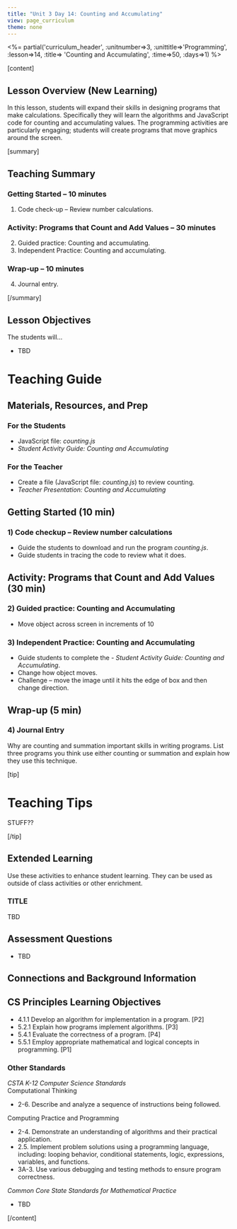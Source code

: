 ```yaml
---
title: "Unit 3 Day 14: Counting and Accumulating"
view: page_curriculum
theme: none
---
```


<%= partial('curriculum_header', :unitnumber=>3, :unittitle=>'Programming', :lesson=>14, :title=> 'Counting and Accumulating', :time=>50, :days=>1) %>


[content]

## Lesson Overview (New Learning)

In this lesson, students will expand their skills in designing programs that make calculations. Specifically they will learn the algorithms and JavaScript code for counting and accumulating values. The programming activities are particularly engaging; students will create programs that move graphics around the screen.

[summary]

## Teaching Summary


### **Getting Started** – 10 minutes

1) Code check-up – Review number calculations.

### **Activity: Programs that Count and Add Values** – 30 minutes

2) Guided practice: Counting and accumulating.
3) Independent Practice: Counting and accumulating.

### **Wrap-up** – 10 minutes

4) Journal entry.

[/summary]

## Lesson Objectives
The students will...  
- TBD

# Teaching Guide
## Materials, Resources, and Prep
### For the Students
- JavaScript file: *counting.js*
- *Student Activity Guide: Counting and Accumulating*

### For the Teacher
- Create a file (JavaScript file: *counting.js*) to review counting.
- *Teacher Presentation: Counting and Accumulating*


## Getting Started (10 min)

### 1) Code checkup – Review number calculations
- Guide the students to download and run the program *counting.js*. 
- Guide students in tracing the code to review what it does. 

## Activity: Programs that Count and Add Values (30 min)

### 2) Guided practice: Counting and Accumulating
- Move object across screen in increments of 10

### 3) Independent Practice: Counting and Accumulating
- Guide students to complete the - *Student Activity Guide: Counting and Accumulating*.
- Change how object moves. 
- Challenge – move the image until it hits the edge of box  and then change direction.

##  Wrap-up (5 min)

### 4) Journal Entry

Why are counting and summation important skills in writing programs. List three programs you think use either counting or summation and explain how they use this technique.


[tip]
# Teaching Tips
STUFF??

[/tip]

## Extended Learning 
Use these activities to enhance student learning. They can be used as outside of class activities or other enrichment.


### TITLE
TBD 


## Assessment Questions
- TBD



## Connections and Background Information
## CS Principles Learning Objectives

- 4.1.1 Develop an algorithm for implementation in a program. [P2]
- 5.2.1 Explain how programs implement algorithms. [P3]
- 5.4.1 Evaluate the correctness of a program. [P4]
- 5.5.1 Employ appropriate mathematical and logical concepts in programming. [P1]


### Other Standards
*CSTA K-12 Computer Science Standards*  
Computational Thinking

- 2-6. Describe and analyze a sequence of instructions being followed.

Computing Practice and Programming  

- 2-4. Demonstrate an understanding of algorithms and their practical application.
- 2.5. Implement problem solutions using a programming language, including: looping behavior, conditional statements, logic, expressions, variables, and functions.
- 3A-3. Use various debugging and testing methods to ensure program correctness.

*Common Core State Standards for Mathematical Practice*

 - TBD

[/content]




